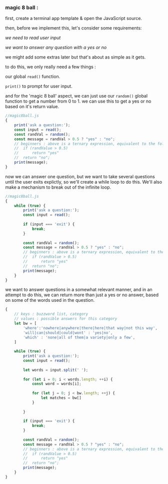 ### magic 8 ball :

first, create a terminal app template & open the JavaScript source.

then, before we implement this, let's consider some requirements:

*we need to read user input*

*we want to answer any question with a yes or no*

we might add some extras later but that's about as simple as it gets.

to do this, we only really need a few things :

our global `read()` function.

`print()` to prompt for user input.

and for the 'magic 8 ball' aspect, we can just use our `random()` global function to get a number from 0 to 1. 
we can use this to get a yes or no based on it's return value.

```JavaScript
//magic8ball.js
{
	print('ask a question:');
	const input = read();
	const randVal = random();
	const message = randVal > 0.5 ? "yes" : "no";
	// beginners : above is a ternary expression, equivalent to the following code.
	//	if (randValue > 0.5)
	//		return "yes"
	//	return "no";
	print(message);
}
```

now we can answer one question, but we want to take several questions until the user exits explictly, so we'll create a while loop to do this.
We'll also make a mechanism to break out of the infinite loop.

```JavaScript
//magic8ball.js
{
	while (true) {
		print('ask a question:');
		const input = read();
		
		if (input === 'exit') {
			break;
		}
		
		const randVal = random();
		const message = randVal > 0.5 ? "yes" : "no";
		// beginners : above is a ternary expression, equivalent to the following code.
		//	if (randValue > 0.5)
		//		return "yes"
		//	return "no";
		print(message);
	}
}
```

we want to answer questions in a somewhat relevant manner, and in an attempt to do this, we can return more than just a yes or no answer, based on some of the words used in the question.

```JavaScript
{
	// keys : buzzword list, category
	// values : possible answers for this category
	let bw = [
		'where':'nowhere|anywhere|there|here|that way|not this way',
		'will|can|should|could|wont' : 'yes|no',
		'which' : 'none|all of them|a variety|only a few',
	]
	
	while (true) {
		print('ask a question:');
		const input = read();
		
		let words = input.split(' ');
		
		for (let i = 0; i < words.length; ++i) {
			const word = words[i];
			
			for (let j = 0; j < bw.length; ++j) {
				let matches = bw[]
			}
			
		}
		
		if (input === 'exit') {
			break;
		}
		
		const randVal = random();
		const message = randVal > 0.5 ? "yes" : "no";
		// beginners : above is a ternary expression, equivalent to the following code.
		//	if (randValue > 0.5)
		//		return "yes"
		//	return "no";
		print(message);
	}
}
```





